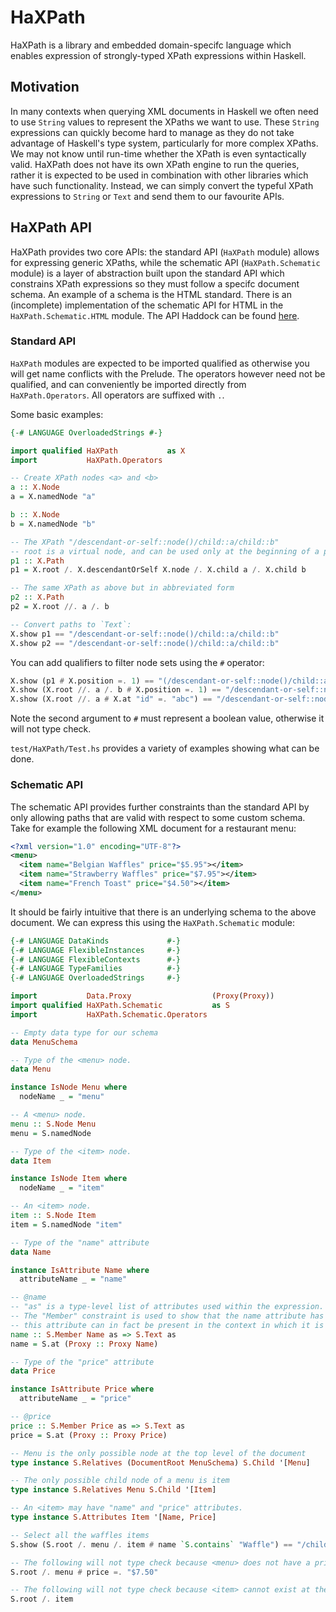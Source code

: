 # HaXPath
HaXPath is a library and embedded domain-specifc language which enables expression of strongly-typed XPath expressions
within Haskell.

## Motivation
In many contexts when querying XML documents in Haskell we often need to use `String` values to represent the
XPaths we want to use. These `String` expressions can quickly become hard to manage as they do not take advantage of
Haskell's type system, particularly for more complex XPaths. We may not know until run-time whether the XPath is even
syntactically valid. HaXPath does not have its own XPath engine to run the queries, rather it is expected to be used
in combination with other libraries which have such functionality. Instead, we can simply convert the typeful XPath
expressions to `String` or `Text` and send them to our favourite APIs.

## HaXPath API
HaXPath provides two core APIs: the standard API (`HaXPath` module) allows for expressing generic XPaths, while
the schematic API (`HaXPath.Schematic` module) is a layer of abstraction built upon the standard API which constrains
XPath expressions so they must follow a specifc document schema. An example of a schema is the HTML standard. There is
an (incomplete) implementation of the schematic API for HTML in the `HaXPath.Schematic.HTML` module. The API Haddock can
be found [here](https://htmlpreview.github.io/?https://github.com/hgrano/HaXPath/blob/master/doc/index.html).

### Standard API
`HaXPath` modules are expected to be imported qualified as otherwise you will get name conflicts with the Prelude. The
operators however need not be qualified, and can conveniently be imported directly from `HaXPath.Operators`. All
operators are suffixed with `.`.

Some basic examples:

```haskell
{-# LANGUAGE OverloadedStrings #-}

import qualified HaXPath           as X
import           HaXPath.Operators

-- Create XPath nodes <a> and <b>
a :: X.Node
a = X.namedNode "a"

b :: X.Node
b = X.namedNode "b"

-- The XPath "/descendant-or-self::node()/child::a/child::b"
-- root is a virtual node, and can be used only at the beginning of a path to indicate it is an absolute path
p1 :: X.Path
p1 = X.root /. X.descendantOrSelf X.node /. X.child a /. X.child b

-- The same XPath as above but in abbreviated form
p2 :: X.Path
p2 = X.root //. a /. b

-- Convert paths to `Text`:
X.show p1 == "/descendant-or-self::node()/child::a/child::b"
X.show p2 == "/descendant-or-self::node()/child::a/child::b"
```

You can add qualifiers to filter node sets using the `#` operator:

```haskell
X.show (p1 # X.position =. 1) == "(/descendant-or-self::node()/child::a/child::b)[position() = 1]"
X.show (X.root //. a /. b # X.position =. 1) == "/descendant-or-self::node()/child::a/child::b[position() = 1]"
X.show (X.root //. a # X.at "id" =. "abc") == "/descendant-or-self::node()/child::a[@id = 'abc']"
```

Note the second argument to `#` must represent a boolean value, otherwise it will not type check.

`test/HaXPath/Test.hs` provides a variety of examples showing what can be done.

### Schematic API
The schematic API provides further constraints than the standard API by only allowing paths that are valid with respect
to some custom schema. Take for example the following XML document for a restaurant menu:

```xml
<?xml version="1.0" encoding="UTF-8"?>
<menu>
  <item name="Belgian Waffles" price="$5.95"></item>
  <item name="Strawberry Waffles" price="$7.95"></item>
  <item name="French Toast" price="$4.50"></item>
</menu>
```
It should be fairly intuitive that there is an underlying schema to the above document. We can express this using the
`HaXPath.Schematic` module:

```haskell
{-# LANGUAGE DataKinds             #-}
{-# LANGUAGE FlexibleInstances     #-}
{-# LANGUAGE FlexibleContexts      #-}
{-# LANGUAGE TypeFamilies          #-}
{-# LANGUAGE OverloadedStrings     #-}

import           Data.Proxy                  (Proxy(Proxy))
import qualified HaXPath.Schematic           as S
import           HaXPath.Schematic.Operators

-- Empty data type for our schema
data MenuSchema

-- Type of the <menu> node.
data Menu

instance IsNode Menu where
  nodeName _ = "menu"

-- A <menu> node.
menu :: S.Node Menu
menu = S.namedNode

-- Type of the <item> node.
data Item

instance IsNode Item where
  nodeName _ = "item"

-- An <item> node.
item :: S.Node Item
item = S.namedNode "item"

-- Type of the "name" attribute
data Name

instance IsAttribute Name where
  attributeName _ = "name"

-- @name
-- "as" is a type-level list of attributes used within the expression.
-- The "Member" constraint is used to show that the name attribute has been used, which is useful for type-checking that
-- this attribute can in fact be present in the context in which it is used.
name :: S.Member Name as => S.Text as
name = S.at (Proxy :: Proxy Name)

-- Type of the "price" attribute
data Price

instance IsAttribute Price where
  attributeName _ = "price"

-- @price
price :: S.Member Price as => S.Text as
price = S.at (Proxy :: Proxy Price)

-- Menu is the only possible node at the top level of the document
type instance S.Relatives (DocumentRoot MenuSchema) S.Child '[Menu]

-- The only possible child node of a menu is item
type instance S.Relatives Menu S.Child '[Item]

-- An <item> may have "name" and "price" attributes.
type instance S.Attributes Item '[Name, Price]

-- Select all the waffles items
S.show (S.root /. menu /. item # name `S.contains` "Waffle") == "/child::menu/child::item[contains(@name, 'Waffle')]"

-- The following will not type check because <menu> does not have a price
S.root /. menu # price =. "$7.50"

-- The following will not type check because <item> cannot exist at the top level of the document
S.root /. item
```
